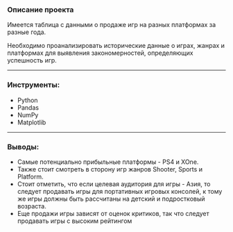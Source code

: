 ### Описание проекта

Имеется таблица с данными о продаже игр на разных платформах за разные года.

Необходимо проанализировать исторические данные о играх, жанрах и платформах для выявления закономерностей, определяющих успешность игр.

--------------------------------------------

### Инструменты:

* Python 
* Pandas
* NumPy
* Matplotlib

-----------------------------------------

### Выводы:

- Самые потенциально прибыльные платформы - PS4 и XOne. 
- Также стоит смотреть в сторону игр жанров Shooter, Sports и Platform. 
- Стоит отметить, что если целевая аудитория для игры - Азия, то следует продавать игры для портативных игровых консолей, к тому же игры должны быть рассчитаны на детский и подростковый возраста.
- Еще продажи игры зависят от оценок критиков, так что следует продавать игры с высоким рейтингом
